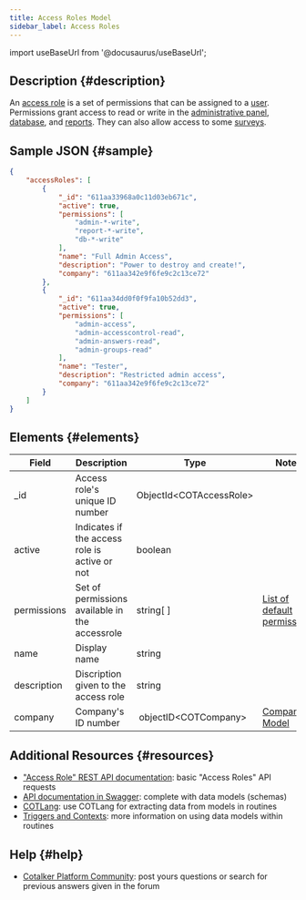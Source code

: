 ```yaml
---
title: Access Roles Model
sidebar_label: Access Roles
---
```

import useBaseUrl from '@docusaurus/useBaseUrl';



## Description {#description}
An [access role](/docs/documentation/admin/admin_accessrole) is a set of permissions that can be assigned to a [user](/docs/documentation/admin/users).
Permissions grant access to read or write in the [administrative panel](/docs/documentation/admin/admin_overview), [database](/docs/documentation/client/database), and [reports](/docs/documentation/client/reports). They can also allow access to some [surveys](/docs/documentation/admin/survey/survey_overview).

## Sample JSON {#sample}

```json
{
    "accessRoles": [
        {
            "_id": "611aa33968a0c11d03eb671c",
            "active": true,
            "permissions": [
                "admin-*-write",
                "report-*-write",
                "db-*-write"
            ],
            "name": "Full Admin Access",
            "description": "Power to destroy and create!",
            "company": "611aa342e9f6fe9c2c13ce72"
        },
        {
            "_id": "611aa34dd0f0f9fa10b52dd3",
            "active": true,
            "permissions": [
                "admin-access",
                "admin-accesscontrol-read",
                "admin-answers-read",
                "admin-groups-read"
            ],
            "name": "Tester",
            "description": "Restricted admin access",
            "company": "611aa342e9f6fe9c2c13ce72"
        }
    ]
}
```

## Elements {#elements}

| Field | Description | Type | Notes |
| ----  | -------- | ---- | ---- |
| _id | Access role's unique ID number | ObjectId<COTAccessRole\> | |
| active | Indicates if the access role is active or not | boolean | |
| permissions | Set of permissions available in the accessrole | string[ ] | [List of default permissions](/docs/documentation/admin/admin_accessrole#default-permissions)
| name  | Display name | string | |
| description | Discription given to the access role | string | |
| company | Company's ID number | objectID<COTCompany\> | [Company Model](/docs/documentation/models/model_company) |


## Additional Resources {#resources}

- ["Access Role" REST API documentation](/docs/documentation/api/users/accessroles): basic "Access Roles" API requests
- [API documentation in Swagger](https://www.cotalker.com/swagger/core/?key=woubtjf4olr0t4zgutuwn6scbcm6hd3qh1cgl5obmohpbm3mfublnwcvv67lodgjvd3h86s9ppshtvmf95gepsqh6nizq9liu7f): complete with data models (schemas)
- [COTLang](/docs/documentation/automation/admin_cotlang): use COTLang for extracting data from models in routines
- [Triggers and Contexts](/docs/documentation/automation/triggers_and_contexts): more information on using data models within routines

## Help {#help}

- [Cotalker Platform Community](https://github.com/Cotalker/documentation/discussions): post yours questions or search for previous answers given in the forum